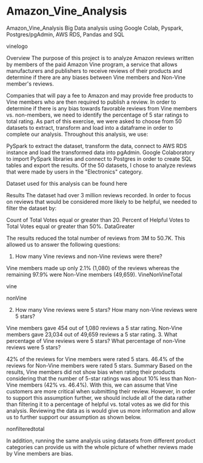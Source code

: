 # Amazon_Vine_Analysis

Amazon_Vine_Analysis
Big Data analysis using Google Colab, Pyspark, Postgres/pgAdmin, AWS RDS, Pandas and SQL

vinelogo

Overview
The purpose of this project is to analyze Amazon reviews written by members of the paid Amazon Vine program, a service that allows manufacturers and publishers to receive reviews of their products and determine if there are any biases between Vine members and Non-Vine member's reviews.

Companies that will pay a fee to Amazon and may provide free products to Vine members who are then required to publish a review. In order to determine if there is any bias towards favorable reviews from Vine members vs. non-members, we need to identify the percentage of 5 star ratings to total rating. As part of this exercise, we were asked to choose from 50 datasets to extract, transform and load into a dataframe in order to complete our analysis. Throughout this analysis, we use:

PySpark to extract the dataset, transform the data, connect to AWS RDS instance and load the transformed data into pgAdmin.
Google Colaboratory to import PySpark libraries and connect to Postgres in order to create SQL tables and export the results.
Of the 50 datasets, I chose to analyze reviews that were made by users in the "Electronics" category.

Dataset used for this analysis can be found here

Results
The dataset had over 3 million reviews recorded. In order to focus on reviews that would be considered more likely to be helpful, we needed to filter the dataset by:

Count of Total Votes equal or greater than 20.
Percent of Helpful Votes to Total Votes equal or greater than 50%.
DataGreater

The results reduced the total number of reviews from 3M to 50.7K. This allowed us to answer the following questions:

1. How many Vine reviews and non-Vine reviews were there?

Vine members made up only 2.1% (1,080) of the reviews whereas the remaining 97.9% were Non-Vine members (49,659).
VineNonVineTotal

vine

nonVine

2. How many Vine reviews were 5 stars? How many non-Vine reviews were 5 stars?

Vine members gave 454 out of 1,080 reviews a 5 star rating.
Non-Vine members gave 23,034 out of 49,659 reviews a 5 star rating.
3. What percentage of Vine reviews were 5 stars? What percentage of non-Vine reviews were 5 stars?

42% of the reviews for Vine members were rated 5 stars.
46.4% of the reviews for Non-Vine members were rated 5 stars.
Summary
Based on the results, Vine members did not show bias when rating their products considering that the number of 5-star ratings was about 10% less than Non-Vine members (42% vs. 46.4%). With this, we can assume that Vine customers are more critical when submitting their review. However, in order to support this assumption further, we should include all of the data rather than filtering it to a percentage of helpful vs. total votes as we did for this analysis. Reviewing the data as is would give us more information and allow us to further support our assumption as shown below.

nonfilteredtotal

In addition, running the same analysis using datasets from different product categories can provide us with the whole picture of whether reviews made by Vine members are bias.

